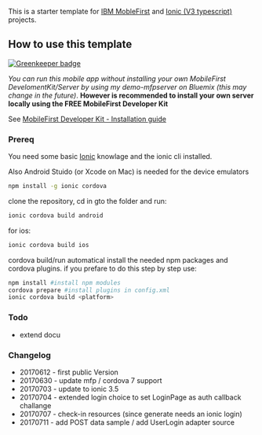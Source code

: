 This is a starter template for [IBM MobleFirst](https://mobilefirstplatform.ibmcloud.com/tutorials/en/foundation/8.0/cordova-tutorials/) and [Ionic (V3 typescript)](http://ionicframework.com/docs/) projects.

## How to use this template

[![Greenkeeper badge](https://badges.greenkeeper.io/m67hoff/MFPStarterIonic.svg)](https://greenkeeper.io/)

*You can run this mobile app without installing your own MobileFirst DevelomentKit/Server by using my demo-mfpserver on Bluemix (this may change in the future)*. **However is recommended to install your own server locally using the FREE MobileFirst Developer Kit**

See [MobileFirst Developer Kit - Installation guide](https://mobilefirstplatform.ibmcloud.com/tutorials/en/foundation/8.0/installation-configuration/development/mobilefirst/)  


### Prereq 

You need some basic [Ionic](http://ionicframework.com/docs/) knowlage and the ionic cli installed.

Also Android Stuido (or Xcode on Mac) is needed for the device emulators

```bash
npm install -g ionic cordova
```

clone the repository, cd in gto the folder and run: 

```bash
ionic cordova build android 
```
for ios: 

```bash
ionic cordova build ios 
```

cordova build/run automatical install the needed npm packages and cordova plugins.
if you prefare to do this step by step use:

```bash
npm install #install npm modules 
cordova prepare #install plugins in config.xml
ionic cordova build <platform>
```


### Todo

- extend docu

### Changelog

- 20170612 - first public Version
- 20170630 - update mfp / cordova 7 support
- 20170703 - update to ionic 3.5 
- 20170704 - extended login choice to set LoginPage as auth callback challange
- 20170707 - check-in resources (since generate needs an ionic login) 
- 20170711 - add POST data sample / add UserLogin adapter source 
 


